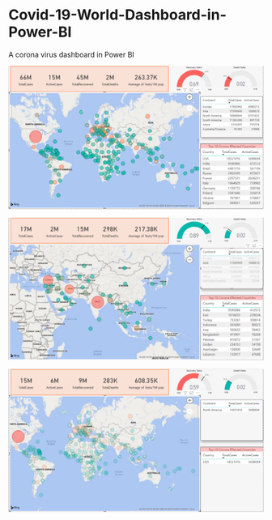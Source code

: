 # Covid-19-World-Dashboard-in-Power-BI
A corona virus dashboard in Power BI

![](Images/image1.PNG)

![](Images/image2.PNG)

![](Images/image3.PNG)

